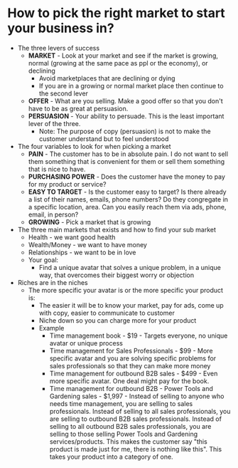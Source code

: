 # How to pick the right market to start your business in?

- The three levers of success
	- **MARKET** - Look at your market and see if the market is growing, normal (growing at the same pace as ppl or the economy), or declining
		- Avoid marketplaces that are declining or dying
		- If you are in a growing or normal market place then continue to the second lever
	- **OFFER** - What are you selling. Make a good offer so that you don't have to be as great at persuasion.
	- **PERSUASION** - Your ability to persuade. This is the least important lever of the three.
		- Note: The purpose of copy (persuasion) is not to make the customer understand but to feel understood
- The four variables to look for when picking a market
	- **PAIN** - The customer has to be in absolute pain. I do not want to sell them something that is convenient for them or sell them something that is nice to have.
	- **PURCHASING POWER** - Does the customer have the money to pay for my product or service?
	- **EASY TO TARGET** - Is the customer easy to target? Is there already a list of their names, emails, phone numbers? Do they congregate in a specific location, area. Can you easily reach them via ads, phone, email, in person?
	- **GROWING** - Pick a market that is growing
- The three main markets that exists and how to find your sub market
	- Health - we want good health
	- Wealth/Money - we want to have money
	- Relationships - we want to be in love
	- Your goal:
		- Find a unique avatar that solves a unique problem, in a unique way, that overcomes their biggest worry or objection
- Riches are in the niches
	- The more specific your avatar is or the more specific your product is:
		- The easier it will be to know your market, pay for ads, come up with copy, easier to communicate to customer
		- Niche down so you can charge more for your product
		- Example
			- Time management book - $19 - Targets everyone, no unique avatar or unique process
			- Time management for Sales Professionals - $99 - More specific avatar and you are solving specific problems for sales professionals so that they can make more money
			- Time management for outbound B2B sales - $499 - Even more specific avatar. One deal might pay for the book.
			- Time management for outbound B2B - Power Tools and Gardening sales - $1,997 - Instead of selling to anyone who needs time management, you are selling to sales professionals. Instead of selling to all sales professionals, you are selling to outbound B2B sales professionals. Instead of selling to all outbound B2B sales professionals, you are selling to those selling Power Tools and Gardening services/products. This makes the customer say "this product is made just for me, there is nothing like this". This takes your product into a category of one.